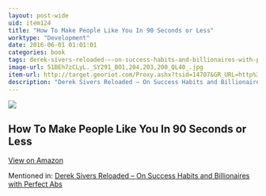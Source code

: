 ```yaml
---
layout: post-wide
uid: item124
title: "How To Make People Like You In 90 Seconds or Less"
worktype: "Development"
date: 2016-06-01 01:01:01
categories: book
tags: derek-sivers-reloaded-–-on-success-habits-and-billionaires-with-perfect-abs
image-url: 51BEh7zCLyL._SY291_BO1,204,203,200_QL40_.jpg
item-url: http://target.georiot.com/Proxy.ashx?tsid=14707&GR_URL=http%3A%2F%2Fwww.amazon.com%2FMake-People-Like-Seconds-Less%2Fdp%2F0761149465%2F
description: "Derek Sivers Reloaded – On Success Habits and Billionaires with Perfect Abs"
---
```

<a href="http://target.georiot.com/Proxy.ashx?tsid=14707&GR_URL=http%3A%2F%2Fwww.amazon.com%2FMake-People-Like-Seconds-Less%2Fdp%2F0761149465%2F" target="blank"><img src="../../../../img/thumbs/51BEh7zCLyL._SY291_BO1,204,203,200_QL40_.jpg" class="prod-img"></a>
<h2>How To Make People Like You In 90 Seconds or Less</h2>
<p><a class="btn btn-primary" href="http://target.georiot.com/Proxy.ashx?tsid=14707&GR_URL=http%3A%2F%2Fwww.amazon.com%2FMake-People-Like-Seconds-Less%2Fdp%2F0761149465%2F" target="blank">View on Amazon</a><p>
<p>Mentioned in: <a href="http://fourhourworkweek.com/2015/12/28/derek-sivers-reloaded-on-success-habits-and-billionaires-with-perfect-abs/" target="blank">Derek Sivers Reloaded – On Success Habits and Billionaires with Perfect Abs</a></p>

